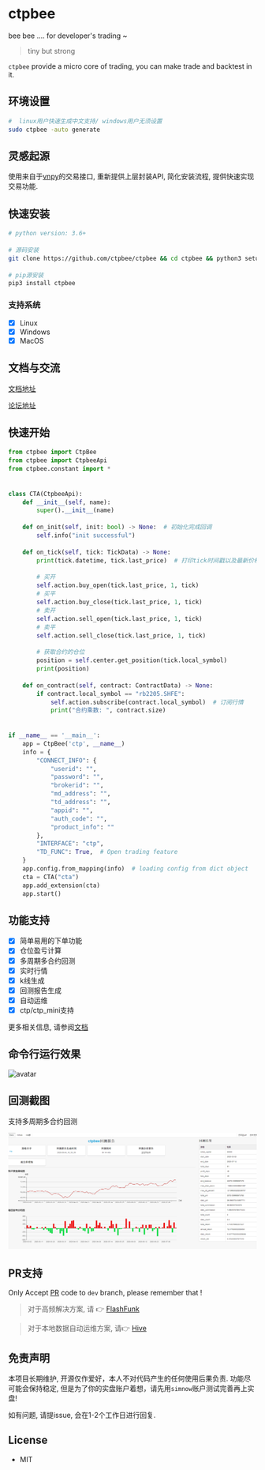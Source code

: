 # ctpbee

bee bee .... for developer's trading ~
> tiny but strong

`ctpbee` provide a micro core of trading, you can make trade and backtest in it.

## 环境设置

```bash
#  linux用户快速生成中文支持/ windows用户无须设置 
sudo ctpbee -auto generate
```

## 灵感起源

使用来自于[vnpy](https://github.com/vnpy/vnpy)的交易接口, 重新提供上层封装API, 简化安装流程, 提供快速实现交易功能.

## 快速安装

```bash
# python version: 3.6+

# 源码安装 
git clone https://github.com/ctpbee/ctpbee && cd ctpbee && python3 setup.py install  

# pip源安装
pip3 install ctpbee
```

### 支持系统

- [x] Linux
- [x] Windows
- [x] MacOS

## 文档与交流

[文档地址](http://docs.ctpbee.com)

[论坛地址](http://forum.ctpbee.com)

## 快速开始

```python
from ctpbee import CtpBee
from ctpbee import CtpbeeApi
from ctpbee.constant import *


class CTA(CtpbeeApi):
    def __init__(self, name):
        super().__init__(name)

    def on_init(self, init: bool) -> None:  # 初始化完成回调 
        self.info("init successful")

    def on_tick(self, tick: TickData) -> None:
        print(tick.datetime, tick.last_price)  # 打印tick时间戳以及最新价格 

        # 买开
        self.action.buy_open(tick.last_price, 1, tick)
        # 买平
        self.action.buy_close(tick.last_price, 1, tick)
        # 卖开
        self.action.sell_open(tick.last_price, 1, tick)
        # 卖平 
        self.action.sell_close(tick.last_price, 1, tick)

        # 获取合约的仓位
        position = self.center.get_position(tick.local_symbol)
        print(position)

    def on_contract(self, contract: ContractData) -> None:
        if contract.local_symbol == "rb2205.SHFE":
            self.action.subscribe(contract.local_symbol)  # 订阅行情 
            print("合约乘数: ", contract.size)


if __name__ == '__main__':
    app = CtpBee('ctp', __name__)
    info = {
        "CONNECT_INFO": {
            "userid": "",
            "password": "",
            "brokerid": "",
            "md_address": "",
            "td_address": "",
            "appid": "",
            "auth_code": "",
            "product_info": ""
        },
        "INTERFACE": "ctp",
        "TD_FUNC": True,  # Open trading feature
    }
    app.config.from_mapping(info)  # loading config from dict object
    cta = CTA("cta")
    app.add_extension(cta)
    app.start() 
```

## 功能支持

- [x] 简单易用的下单功能
- [x] 仓位盈亏计算
- [x] 多周期多合约回测
- [x] 实时行情
- [x] k线生成
- [x] 回测报告生成
- [x] 自动运维
- [x] ctp/ctp_mini支持

更多相关信息, 请参阅[文档](http://docs.ctpbee.com)

## 命令行运行效果

![avatar](source/运行.png)

## 回测截图

支持多周期多合约回测

![avatar](source/回测.png)

## PR支持

Only Accept [PR](https://github.com/ctpbee/ctpbee/compare) code to `dev` branch, please remember that !


> 对于高频解决方案, 请 👉 [FlashFunk](https://github.com/HFQR/FlashFunk)

> 对于本地数据自动运维方案, 请👉 [Hive](https://github.com/ctpbee/hive)

## 免责声明

本项目长期维护, 开源仅作爱好，本人不对代码产生的任何使用后果负责. 功能尽可能会保持稳定,
但是为了你的实盘账户着想，请先用`simnow`账户测试完善再上实盘!

如有问题, 请提issue, 会在1-2个工作日进行回复.

## License

- MIT
